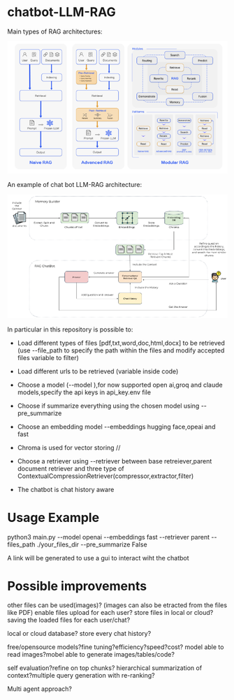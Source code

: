 # chatbot-LLM-RAG

Main types of RAG architectures:

![alt text](https://github.com/DLfrontiere/chatbot-LLM-RAG/blob/main/images/RAG_architectures.png?raw=True)

An example of chat bot LLM-RAG architecture:

![alt text](https://github.com/DLfrontiere/chatbot-LLM-RAG/blob/main/images/rag-chatbot-architecture-1.png?raw=true)

In particular in this repository is possible to:

- Load different types of files [pdf,txt,word,doc,html,docx] to be retrieved (use --file_path to specify the path within the files and modify accepted files variable to filter)
- Load different urls to be retrieved (variable inside code)
- Choose a model (--model ),for now supported open ai,groq and claude models,specify the api keys in api_key.env file
- Choose if summarize everything using the chosen model using --pre_summarize
- Choose an embedding model --embeddings hugging face,opeai and fast
- Chroma is used for vector storing //
  
- Choose a retriever using --retriever between base retreiever,parent document retriever and three type of ContextualCompressionRetriever(compressor,extractor,filter)
- The chatbot is chat history aware

# Usage  Example

python3 main.py --model openai --embeddings fast --retriever parent --files_path ./your_files_dir --pre_summarize False

A link will be generated to use a gui to interact wiht the chatbot


# Possible improvements
  
 other files can be used(images)? (images can also be etracted from the files like PDF) enable files upload for each user? store files in local or cloud? saving the loaded files for each user/chat?

local or cloud database? store every chat history?

 free/opensource models?fine tuning?efficiency?speed?cost? model able to read images?mobel able to generate images/tables/code?

 self evaluation?refine on top chunks? hierarchical summarization of context?multiple query generation with re-ranking?

 Multi agent approach?

 



